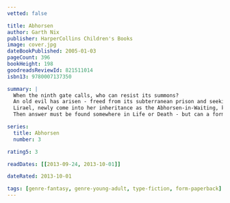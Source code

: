 ```yaml
---
vetted: false

title: Abhorsen
author: Garth Nix
publisher: HarperCollins Children's Books
image: cover.jpg
dateBookPublished: 2005-01-03
pageCount: 396
bookHeight: 198
goodreadsReviewId: 821511014
isbn13: 9780007137350

summary: |
  When the ninth gate calls, who can resist its summons?
  An old evil has arisen - freed from its subterranean prison and seeking to escape the binding silver hemispheres which prevent it from finally unleashing its terrible powers.
  Lirael, newly come into her inheritance as the Abhorsen-in-Waiting, knows that the fate of the world is in her hands. With only a vision from the Clayr to guide her, and the uncertain help of her companions — Sam, the Disreputable Dog, and Mogget — Lirael sets out on her perilous mission. 
  Then answer must be found somewhere in Life or Death - but can a former Second Assistant Librarian possibly discover the means to defeat the Destroyer…before it is too late?

series:
  title: Abhorsen
  number: 3

rating5: 3

readDates: [[2013-09-24, 2013-10-01]]

dateRated: 2013-10-01

tags: [genre-fantasy, genre-young-adult, type-fiction, form-paperback]
---
```

